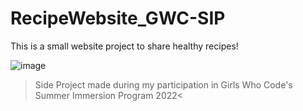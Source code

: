 # RecipeWebsite_GWC-SIP
This is a small website project to share healthy recipes!

![image](https://user-images.githubusercontent.com/102766434/235318289-00d7747e-2778-4471-8518-7ebb15ecf0c5.png)

>Side Project made during my participation in Girls Who Code's Summer Immersion Program 2022<
